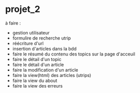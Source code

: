 # projet_2

à faire :

- gestion utilisateur
- formulire de recherche utrip
- réécriture d'url 
- insertion d'articles dans la bdd
- faire le résumé du contenu des topics sur la page d'acceuil 
- faire le détail d'un topic
- faire le détail d'un article 
- faire la modification d'un article
- faire la view(html) des articles (utrips)
- faire la view du about
- faire la view des erreurs
